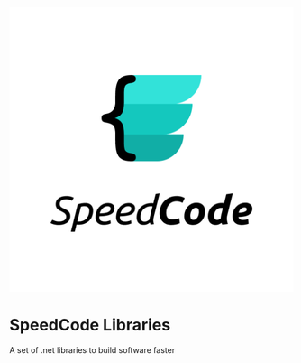 ![SpeedCode Logo](/assets/speedcode-logo-square.png)

# SpeedCode Libraries
A set of .net libraries to build software faster
